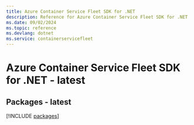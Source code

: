 ```yaml
---
title: Azure Container Service Fleet SDK for .NET
description: Reference for Azure Container Service Fleet SDK for .NET
ms.date: 09/02/2024
ms.topic: reference
ms.devlang: dotnet
ms.service: containerservicefleet
---
```

# Azure Container Service Fleet SDK for .NET - latest
## Packages - latest
[!INCLUDE [packages](container-service-fleet-index.md)]